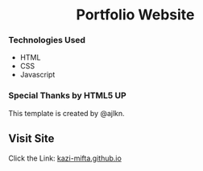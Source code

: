 <div align="center">

# Portfolio Website

</div>


 ###  Technologies Used
 * HTML
 * CSS
 * Javascript
 
 
### Special Thanks by HTML5 UP
This template is created by @ajlkn.

## Visit Site

Click the Link:  <a href="https://kazi-mifta.github.io/Portfolio/" >kazi-mifta.github.io</a>